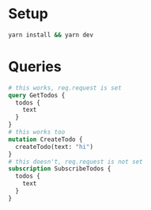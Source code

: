 
# Setup

```bash
yarn install && yarn dev
```

# Queries

```graphql
# this works, req.request is set
query GetTodos {
  todos {
    text
  }
}
# this works too
mutation CreateTodo {
  createTodo(text: "hi")
}
# this doesn't, req.request is not set
subscription SubscribeTodos {
  todos {
    text
  }
}
```
